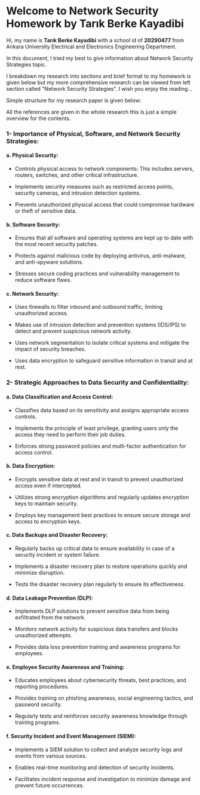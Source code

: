 # Welcome to Network Security Homework by Tarık Berke Kayadibi

Hi, my name is **Tarık Berke Kayadibi** with a school id of  **20290477** from Ankara University Electrical and Electronics Engineering Department.

In this document, I tried my best to give information about Network Security Strategies topic.

I breakdown my research into sections and brief format to my homework is given below but my more comprehensive research can be viewed from left section called "Network Security Strategies". I wish you enjoy the reading...





Simple structure for my research paper is given below:

All the references are given in the whole research this is just a simple overview for the contents.

### 1- Importance of Physical, Software, and Network Security Strategies:

#### a. Physical Security:

* Controls physical access to network components: This includes servers, routers, switches, and other critical infrastructure.

* Implements security measures such as restricted access points, security cameras, and intrusion detection systems.

* Prevents unauthorized physical access that could compromise hardware or theft of sensitive data.

#### b. Software Security:

* Ensures that all software and operating systems are kept up to date with the most recent security patches.

* Protects against malicious code by deploying antivirus, anti-malware, and anti-spyware solutions.

* Stresses secure coding practices and vulnerability management to reduce software flaws.

#### c. Network Security:

* Uses firewalls to filter inbound and outbound traffic, limiting unauthorized access.

* Makes use of intrusion detection and prevention systems (IDS/IPS) to detect and prevent suspicious network activity.

* Uses network segmentation to isolate critical systems and mitigate the impact of security breaches.

* Uses data encryption to safeguard sensitive information in transit and at rest.



### 2- Strategic Approaches to Data Security and Confidentiality:

#### a. Data Classification and Access Control:

* Classifies data based on its sensitivity and assigns appropriate access controls.

* Implements the principle of least privilege, granting users only the access they need to perform their job duties.

* Enforces strong password policies and multi-factor authentication for access control.

#### b. Data Encryption:

* Encrypts sensitive data at rest and in transit to prevent unauthorized access even if intercepted.

* Utilizes strong encryption algorithms and regularly updates encryption keys to maintain security.

* Employs key management best practices to ensure secure storage and access to encryption keys.

#### c. Data Backups and Disaster Recovery:

* Regularly backs up critical data to ensure availability in case of a security incident or system failure.

* Implements a disaster recovery plan to restore operations quickly and minimize disruption.

* Tests the disaster recovery plan regularly to ensure its effectiveness.

#### d. Data Leakage Prevention (DLP):

* Implements DLP solutions to prevent sensitive data from being exfiltrated from the network.

* Monitors network activity for suspicious data transfers and blocks unauthorized attempts.

* Provides data loss prevention training and awareness programs for employees.

#### e. Employee Security Awareness and Training:

* Educates employees about cybersecurity threats, best practices, and reporting procedures.

* Provides training on phishing awareness, social engineering tactics, and password security.

* Regularly tests and reinforces security awareness knowledge through training programs.

#### f. Security Incident and Event Management (SIEM):

* Implements a SIEM solution to collect and analyze security logs and events from various sources.

* Enables real-time monitoring and detection of security incidents.

* Facilitates incident response and investigation to minimize damage and prevent future occurrences.
